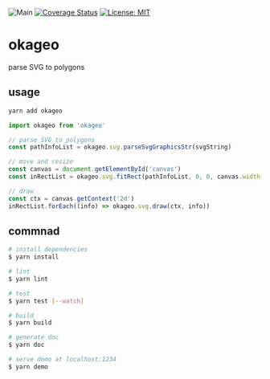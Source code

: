 ![Main](https://github.com/miyanokomiya/okageo/workflows/Main/badge.svg)
[![Coverage Status](https://coveralls.io/repos/github/miyanokomiya/okageo/badge.svg?branch=master)](https://coveralls.io/github/miyanokomiya/okageo?branch=master)
[![License: MIT](https://img.shields.io/badge/License-MIT-yellow.svg)](https://opensource.org/licenses/MIT)

# okageo

parse SVG to polygons

## usage

``` bash
yarn add okageo
```

```js
import okageo from 'okageo'

// parse SVG to polygons
const pathInfoList = okageo.svg.parseSvgGraphicsStr(svgString)

// move and resize
const canvas = document.getElementById('canvas')
const inRectList = okageo.svg.fitRect(pathInfoList, 0, 0, canvas.width, canvas.height)

// draw
const ctx = canvas.getContext('2d')
inRectList.forEach((info) => okageo.svg.draw(ctx, info))
```

## commnad

``` bash
# install dependencies
$ yarn install

# lint
$ yarn lint

# test
$ yarn test [--watch]

# build
$ yarn build

# generate doc
$ yarn doc

# serve demo at localhost:1234
$ yarn demo
```
